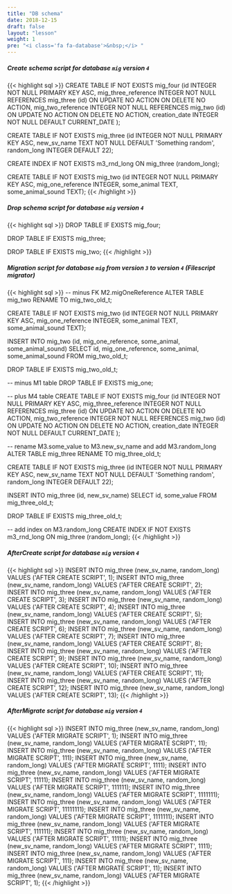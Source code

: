 ```yaml
---
title: "DB schema"
date: 2018-12-15
draft: false
layout: "lesson"
weight: 1
pre: "<i class='fa fa-database'>&nbsp;</i> "
---
```

##### Create schema script for database `mig` version `4`
{{< highlight sql >}}
CREATE TABLE IF NOT EXISTS mig_four (id INTEGER NOT NULL PRIMARY KEY ASC, mig_three_reference INTEGER NOT NULL REFERENCES mig_three (id) ON UPDATE NO ACTION ON DELETE NO ACTION, mig_two_reference INTEGER NOT NULL REFERENCES mig_two (id) ON UPDATE NO ACTION ON DELETE NO ACTION, creation_date INTEGER NOT NULL DEFAULT  CURRENT_DATE );

CREATE TABLE IF NOT EXISTS mig_three (id INTEGER NOT NULL PRIMARY KEY ASC, new_sv_name TEXT NOT NULL DEFAULT 'Something random', random_long INTEGER DEFAULT 22);

CREATE INDEX IF NOT EXISTS m3_rnd_long ON mig_three (random_long);

CREATE TABLE IF NOT EXISTS mig_two (id INTEGER NOT NULL PRIMARY KEY ASC, mig_one_reference INTEGER, some_animal TEXT, some_animal_sound TEXT);
{{< /highlight >}} 
##### Drop schema script for database `mig` version `4`
{{< highlight sql >}}
DROP TABLE IF EXISTS mig_four;

DROP TABLE IF EXISTS mig_three;

DROP TABLE IF EXISTS mig_two;
{{< /highlight >}} 
##### Migration script for database `mig` from version `3` to version `4` (Filescript migrator)
{{< highlight sql >}}
-- minus FK M2.migOneReference
ALTER TABLE mig_two RENAME TO mig_two_old_t;

CREATE TABLE IF NOT EXISTS mig_two (id INTEGER NOT NULL PRIMARY KEY ASC, mig_one_reference INTEGER, some_animal TEXT, some_animal_sound TEXT);

INSERT INTO mig_two (id, mig_one_reference, some_animal, some_animal_sound) SELECT id, mig_one_reference, some_animal, some_animal_sound FROM mig_two_old_t;

DROP TABLE IF EXISTS mig_two_old_t;

-- minus M1 table
DROP TABLE IF EXISTS mig_one;

-- plus M4 table
CREATE TABLE IF NOT EXISTS mig_four (id INTEGER NOT NULL PRIMARY KEY ASC, mig_three_reference INTEGER NOT NULL REFERENCES mig_three (id) ON UPDATE NO ACTION ON DELETE NO ACTION, mig_two_reference INTEGER NOT NULL REFERENCES mig_two (id) ON UPDATE NO ACTION ON DELETE NO ACTION, creation_date INTEGER NOT NULL DEFAULT  CURRENT_DATE );

-- rename M3.some_value to M3.new_sv_name and add M3.random_long
ALTER TABLE mig_three RENAME TO mig_three_old_t;

CREATE TABLE IF NOT EXISTS mig_three (id INTEGER NOT NULL PRIMARY KEY ASC, new_sv_name TEXT NOT NULL DEFAULT 'Something random', random_long INTEGER DEFAULT 22);

INSERT INTO mig_three (id, new_sv_name) SELECT id, some_value FROM mig_three_old_t;

DROP TABLE IF EXISTS mig_three_old_t;

-- add index on M3.random_long
CREATE INDEX IF NOT EXISTS m3_rnd_long ON mig_three (random_long);
{{< /highlight >}} 
##### AfterCreate script for database `mig` version `4`
{{< highlight sql >}}
INSERT INTO mig_three (new_sv_name, random_long) VALUES ('AFTER CREATE SCRIPT', 1);
INSERT INTO mig_three (new_sv_name, random_long) VALUES ('AFTER CREATE SCRIPT', 2);
INSERT INTO mig_three (new_sv_name, random_long) VALUES ('AFTER CREATE SCRIPT', 3);
INSERT INTO mig_three (new_sv_name, random_long) VALUES ('AFTER CREATE SCRIPT', 4);
INSERT INTO mig_three (new_sv_name, random_long) VALUES ('AFTER CREATE SCRIPT', 5);
INSERT INTO mig_three (new_sv_name, random_long) VALUES ('AFTER CREATE SCRIPT', 6);
INSERT INTO mig_three (new_sv_name, random_long) VALUES ('AFTER CREATE SCRIPT', 7);
INSERT INTO mig_three (new_sv_name, random_long) VALUES ('AFTER CREATE SCRIPT', 8);
INSERT INTO mig_three (new_sv_name, random_long) VALUES ('AFTER CREATE SCRIPT', 9);
INSERT INTO mig_three (new_sv_name, random_long) VALUES ('AFTER CREATE SCRIPT', 10);
INSERT INTO mig_three (new_sv_name, random_long) VALUES ('AFTER CREATE SCRIPT', 11);
INSERT INTO mig_three (new_sv_name, random_long) VALUES ('AFTER CREATE SCRIPT', 12);
INSERT INTO mig_three (new_sv_name, random_long) VALUES ('AFTER CREATE SCRIPT', 13);
{{< /highlight >}} 
##### AfterMigrate script for database `mig` version `4`
{{< highlight sql >}}
INSERT INTO mig_three (new_sv_name, random_long) VALUES ('AFTER MIGRATE SCRIPT', 1);
INSERT INTO mig_three (new_sv_name, random_long) VALUES ('AFTER MIGRATE SCRIPT', 11);
INSERT INTO mig_three (new_sv_name, random_long) VALUES ('AFTER MIGRATE SCRIPT', 111);
INSERT INTO mig_three (new_sv_name, random_long) VALUES ('AFTER MIGRATE SCRIPT', 1111);
INSERT INTO mig_three (new_sv_name, random_long) VALUES ('AFTER MIGRATE SCRIPT', 11111);
INSERT INTO mig_three (new_sv_name, random_long) VALUES ('AFTER MIGRATE SCRIPT', 111111);
INSERT INTO mig_three (new_sv_name, random_long) VALUES ('AFTER MIGRATE SCRIPT', 1111111);
INSERT INTO mig_three (new_sv_name, random_long) VALUES ('AFTER MIGRATE SCRIPT', 11111111);
INSERT INTO mig_three (new_sv_name, random_long) VALUES ('AFTER MIGRATE SCRIPT', 1111111);
INSERT INTO mig_three (new_sv_name, random_long) VALUES ('AFTER MIGRATE SCRIPT', 111111);
INSERT INTO mig_three (new_sv_name, random_long) VALUES ('AFTER MIGRATE SCRIPT', 11111);
INSERT INTO mig_three (new_sv_name, random_long) VALUES ('AFTER MIGRATE SCRIPT', 1111);
INSERT INTO mig_three (new_sv_name, random_long) VALUES ('AFTER MIGRATE SCRIPT', 111);
INSERT INTO mig_three (new_sv_name, random_long) VALUES ('AFTER MIGRATE SCRIPT', 11);
INSERT INTO mig_three (new_sv_name, random_long) VALUES ('AFTER MIGRATE SCRIPT', 1);
{{< /highlight >}} 
